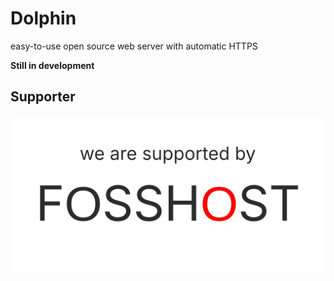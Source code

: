 # Dolphin
easy-to-use open source web server with automatic HTTPS

**Still in development**

## Supporter
![we are supported by FOSSHOST](./assets/fosshost-support.svg)